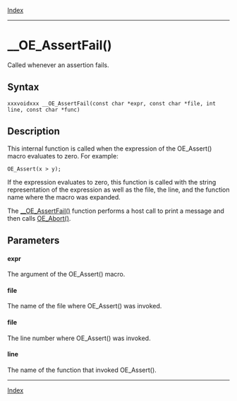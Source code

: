 [Index](index.md)

---
# __OE_AssertFail()

Called whenever an assertion fails.

## Syntax

    xxxvoidxxx __OE_AssertFail(const char *expr, const char *file, int line, const char *func)
## Description 

This internal function is called when the expression of the OE_Assert() macro evaluates to zero. For example:

```
OE_Assert(x > y);
```



If the expression evaluates to zero, this function is called with the string representation of the expression as well as the file, the line, and the function name where the macro was expanded.

The [__OE_AssertFail()](enclave_8h_afb7d4049a4bc01b8e5ba49741e447a16_1afb7d4049a4bc01b8e5ba49741e447a16.md) function performs a host call to print a message and then calls [OE_Abort()](enclave_8h_a8e55d0688551186025aae154d22249b5_1a8e55d0688551186025aae154d22249b5.md).



## Parameters

#### expr

The argument of the OE_Assert() macro.

#### file

The name of the file where OE_Assert() was invoked.

#### file

The line number where OE_Assert() was invoked.

#### line

The name of the function that invoked OE_Assert().

---
[Index](index.md)

